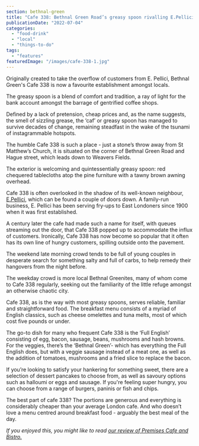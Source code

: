 ```yaml
---
section: bethnal-green
title: "Cafe 338: Bethnal Green Road’s greasy spoon rivalling E.Pellici's queues"
publicationDate: "2022-07-04"
categories: 
  - "food-drink"
  - "local"
  - "things-to-do"
tags: 
  - "features"
featuredImage: "/images/cafe-338-1.jpg"
---
```


Originally created to take the overflow of customers from E. Pellici, Bethnal Green's Cafe 338 is now a favourite establishment amongst locals.

The greasy spoon is a blend of comfort and tradition, a ray of light for the bank account amongst the barrage of gentrified coffee shops. 

Defined by a lack of pretension, cheap prices and, as the name suggests, the smell of sizzling grease, the ‘caf’ or greasy spoon has managed to survive decades of change, remaining steadfast in the wake of the tsunami of instagrammable hotspots. 

The humble Cafe 338 is such a place - just a stone’s throw away from St Matthew’s Church, it is situated on the corner of Bethnal Green Road and Hague street, which leads down to Weavers Fields.

The exterior is welcoming and quintessentially greasy spoon: red chequered tablecloths atop the pine furniture with a tawny brown awning overhead. 

Cafe 338 is often overlooked in the shadow of its well-known neighbour, [E.Pellici](https://bethnalgreenlondon.co.uk/e-pellicci-cafe-anna-nev-interview/), which can be found a couple of doors down. A family-run business, E. Pellici has been serving fry-ups to East Londoners since 1900 when it was first established. 

A century later the cafe had made such a name for itself, with queues streaming out the door, that Cafe 338 popped up to accommodate the influx of customers. Ironically, Cafe 338 has now become so popular that it often has its own line of hungry customers, spilling outside onto the pavement.

The weekend late morning crowd tends to be full of young couples in desperate search for something salty and full of carbs, to help remedy their hangovers from the night before. 

The weekday crowd is more local Bethnal Greenites, many of whom come to Cafe 338 regularly, seeking out the familiarity of the little refuge amongst an otherwise chaotic city. 

Cafe 338, as is the way with most greasy spoons, serves reliable, familiar and straightforward food. The breakfast menu consists of a myriad of English classics, such as cheese omelettes and tuna melts, most of which cost five pounds or under.

The go-to dish for many who frequent Cafe 338 is the ‘Full English’ consisting of egg, bacon, sausage, beans, mushrooms and hash browns. For the veggies, there’s the ‘Bethnal Green’- which has everything the Full English does, but with a veggie sausage instead of a meat one, as well as the addition of tomatoes, mushrooms and a fried slice to replace the bacon.

If you’re looking to satisfy your hankering for something sweet, there are a selection of dessert pancakes to choose from, as well as savoury options such as halloumi or eggs and sausage. If you're feeling super hungry, you can choose from a range of burgers, paninis or fish and chips. 

The best part of cafe 338? The portions are generous and everything is considerably cheaper than your average London cafe. And who doesn’t love a menu centred around breakfast food - arguably the best meal of the day.

  
_If you enjoyed this, you might like to read_ [_our review of Premises Cafe and Bistro._](https://bethnalgreenlondon.co.uk/premises-cafe-bistro-review/)
